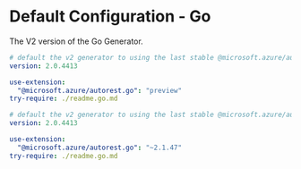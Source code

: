 # Default Configuration - Go

The V2 version of the Go Generator.

``` yaml $(go) && $(preview) && !isRequested('@autorest/go')
# default the v2 generator to using the last stable @microsoft.azure/autorest-core 
version: 2.0.4413

use-extension:
  "@microsoft.azure/autorest.go": "preview"
try-require: ./readme.go.md
```

``` yaml $(go) && !isRequested('@autorest/go')
# default the v2 generator to using the last stable @microsoft.azure/autorest-core 
version: 2.0.4413

use-extension:
  "@microsoft.azure/autorest.go": "~2.1.47"
try-require: ./readme.go.md
```